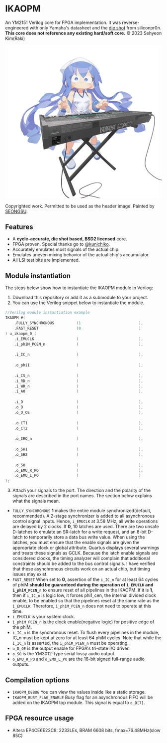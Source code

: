 # IKAOPM
An YM2151 Verilog core for FPGA implementation. It was reverse-engineered with only Yamaha's datasheet and the [die shot](https://siliconpr0n.org/archive/doku.php?id=mcmaster:yamaha:ym2151) from siliconpr0n. **This core does not reference any existing hard/soft core.** © 2023 Sehyeon Kim(Raki)

<p align=center><img alt="header image" src="./resources/ikamusume_dx7.jpg" height="auto" width="640"></p>

Copyrighted work. Permitted to be used as the header image. Painted by [SEONGSU](https://twitter.com/seongsu_twit).

## Features
* A **cycle-accurate, die shot based, BSD2 licensed** core.
* FPGA proven. Special thanks go to [@kunichiko]( https://github.com/kunichiko ).
* Accurately emulates most signals of the actual chip.
* Emulates uneven mixing behavior of the actual chip's accumulator.
* All LSI test bits are implemented.

## Module instantiation
The steps below show how to instantiate the IKAOPM module in Verilog:

1. Download this repository or add it as a submodule to your project.
2. You can use the Verilog snippet below to instantiate the module.

```verilog
//Verilog module instantiation example
IKAOPM #(
    .FULLY_SYNCHRONOUS          (1                          ),
    .FAST_RESET                 (0                          )
) u_ikaopm_0 (
    .i_EMUCLK                   (                           ),
    .i_phiM_PCEN_n              (                           ),

    .i_IC_n                     (                           ),

    .o_phi1                     (                           ),

    .i_CS_n                     (                           ),
    .i_RD_n                     (                           ),
    .i_WR_n                     (                           ),
    .i_A0                       (                           ),

    .i_D                        (                           ),
    .o_D                        (                           ),
    .o_D_OE                     (                           ),

    .o_CT1                      (                           ),
    .o_CT2                      (                           ),

    .o_IRQ_n                    (                           ),

    .o_SH1                      (                           ),
    .o_SH2                      (                           ),

    .o_SO                       (                           ),
    .o_EMU_R_PO                 (                           ),
    .o_EMU_L_PO                 (                           )
);
```
3. Attach your signals to the port. The direction and the polarity of the signals are described in the port names. The section below explains what the signals mean.


* `FULLY_SYNCHRONOUS` **1** makes the entire module synchronized(default, recommended). A 2-stage synchronizer is added to all asynchronous control signal inputs. Hence, `i_EMUCLK` at 3.58 MHz, all write operations are delayed by 2 clocks. If **0**, 10 latches are used. There are two unsafe D-latches to emulate an SR-latch for a write request, and an 8-bit D-latch to temporarily store a data bus write value. When using the latches, you must ensure that the enable signals are given the appropriate clock or global attribute. Quartus displays several warnings and treats these signals as GCLK. Because the latch enable signals are considered clocks, the timing analyzer will complain that additional constraints should be added to the bus control signals. I have verified that these asynchronous circuits work on an actual chip, but timing issues may exist.
* `FAST_RESET` When set to **0**, assertion of the `i_IC_n` for at least 64 cycles of phiM **should be guaranteed during the operation of `i_EMUCLK` and `i_phiM_PCEN_n`** to ensure reset of all pipelines in the IKAOPM. If it is **1**, then if `i_IC_n` is logic low, it forces phi1_cen, the internal divided clock enable, to be enabled so that the pipelines reset at the same rate as the `i_EMUCLK`. Therefore, `i_phiM_PCEN_n` does not need to operate at this time. 
* `i_EMUCLK` is your system clock.
*  `i_phiM_PCEN_n` is the clock enable(negative logic) for positive edge of the phiM.
*  `i_IC_n` is the synchronous reset. To flush every pipelines in the module, IC_n must be kept at zero for at least 64 phiM cycles. Note that while the `i_IC_n` is asserted, the `i_phiM_PCEN_n` must be operating.
*  `o_D_OE` is the output enable for FPGA's tri-state I/O driver.
*  `o_SO` is the YM3012-type serial lossy audio output.
*  `o_EMU_R_PO` and `o_EMU_L_PO` are the 16-bit signed full-range audio outputs.

## Compilation options
* `IKAOPM_DEBUG` You can view the values inside like a static storage.
* `IKAOPM_BUSY_FLAG_ENABLE` Busy flag for an asynchronous FIFO will be added on the IKAOPM top module. This signal is equal to `o_D[7]`.

## FPGA resource usage
* Altera EP4CE6E22C8: 2232LEs, BRAM 6608 bits, fmax=76.48MHz(slow 85C)

